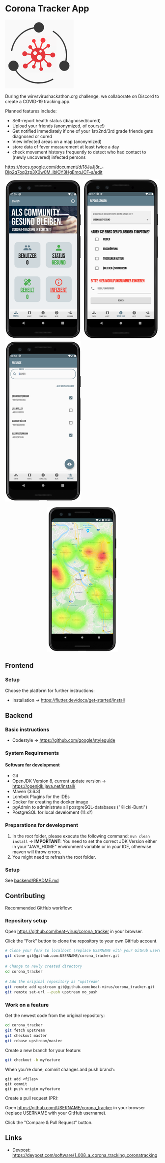 # Corona Tracker App

![Corona Tracker Logo](https://raw.githubusercontent.com/beat-virus/corona_tracker/master/media/CoronaTrace_Logo_V3.png)

During the wirvsvirushackathon.org challenge, we collaborate on Discord to create a COVID-19 tracking app.

Planned features include:

- Self-report health status (diagnosed/cured)
- Upload your friends (anonymized, of course!) 
- Get notified immediately if one of your 1st/2nd/3rd grade friends gets diagnosed or cured
- View infected areas on a map (anonymized)
- store data of fever measurement at least twice a day
- check movement historys frequently to detect who had contact to (newly uncovered) infected persons

https://docs.google.com/document/d/18JaJj8r_-Dlp2q7oq3zp3X0w0M_lbIOY3HgEmqJCF-s/edit

![Screenshot 1](https://raw.githubusercontent.com/beat-virus/corona_tracker/master/media/screenshot-2-small.png)
![Screenshot 2](https://raw.githubusercontent.com/beat-virus/corona_tracker/master/media/screenshot-5-small.png)
![Screenshot 3](https://raw.githubusercontent.com/beat-virus/corona_tracker/master/media/screenshot-6-small.png)
<p align="center">
  <img src="https://raw.githubusercontent.com/beat-virus/corona_tracker/master/media/screenshot-3-small.png">
</p>

## Frontend
### Setup

Choose the platform for further instructions:

- Installation -> https://flutter.dev/docs/get-started/install

## Backend
### Basic instructions
- Codestyle -> https://github.com/google/styleguide
### System Requirements
#### Software for development
- Git
- OpenJDK Version 8, current update version -> https://openjdk.java.net/install/
- Maven (3.6.3)
- Lombok Plugins for the IDEs
- Docker for creating the docker image
- pgAdmin to administrate all postgreSQL-databases ("Klicki-Bunti")
- PostgreSQL for local develoment (11.x?)

### Preparations for development
1. In the root folder, please execute the following command: `mvn clean install` -> **IMPORTANT**: You need to set the correct JDK Version either in your "JAVA_HOME" environment variable or in your IDE, otherwise maven will throw errors.
2. You might need to refresh the root folder.

### Setup

See [backend/README.md](https://github.com/beat-virus/corona_tracker/blob/master/backend/README.md)

## Contributing

Recommended GitHub workflow:

### Repository setup

Open https://github.com/beat-virus/corona_tracker in your browser.

Click the "Fork" button to clone the repository to your own GitHub account.

```bash
# Clone your fork to localhost (replace USERNAME with your GitHub username):
git clone git@github.com:USERNAME/corona_tracker.git

# Change to newly created directory
cd corona_tracker

# Add the original repository as "upstream"
git remote add upstream git@github.com:beat-virus/corona_tracker.git
git remote set-url --push upstream no_push
```

### Work on a feature

Get the newest code from the original repository:

```bash
cd corona_tracker
git fetch upstream
git checkout master
git rebase upstream/master
```

Create a new branch for your feature:

```bash
git checkout -b myfeature
```

When you're done, commit changes and push branch:

```
git add <files>
git commit
git push origin myfeature
```

Create a pull request (PR):

Open https://github.com/USERNAME/corona_tracker in your browser (replace USERNAME with your GitHub username).

Click the "Compare & Pull Request" button.

## Links

- Devpost: https://devpost.com/software/1_008_a_corona_tracking_coronatracking
